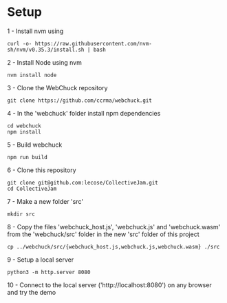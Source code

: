 
# Setup

1 - Install nvm using
```
curl -o- https://raw.githubusercontent.com/nvm-sh/nvm/v0.35.3/install.sh | bash
```
2 - Install Node using nvm
```
nvm install node
```
3 - Clone the WebChuck repository
```
git clone https://github.com/ccrma/webchuck.git
```
4 - In the 'webchuck' folder install npm dependencies
```
cd webchuck
npm install
```
5 - Build webchuck
```
npm run build
```
6 - Clone this repository
```
git clone git@github.com:lecose/CollectiveJam.git
cd CollectiveJam
```
7 - Make a new folder 'src'
```
mkdir src
```
8 - Copy the files 'webchuck_host.js', 'webchuck.js' and 'webchuck.wasm' from the 'webchuck/src' folder in the new 'src' folder of this project
```
cp ../webchuck/src/{webchuck_host.js,webchuck.js,webchuck.wasm} ./src
```
9 - Setup a local server
```
python3 -m http.server 8080
```
10 - Connect to the local server ('http://localhost:8080') on any browser and try the demo
